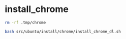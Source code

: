 # install_chrome

```bash
rm -rf .tmp/chrome

bash src/ubuntu/install/chrome/install_chrome_dl.sh
```

